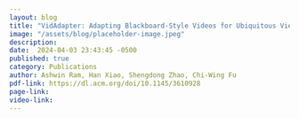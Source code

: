 ```yaml
---
layout: blog
title: "VidAdapter: Adapting Blackboard-Style Videos for Ubiquitous Viewing"
image: "/assets/blog/placeholder-image.jpeg"
description: 
date:  2024-04-03 23:43:45 -0500
published: true
category: Publications
author: Ashwin Ram, Han Xiao, Shengdong Zhao, Chi-Wing Fu
pdf-link: https://dl.acm.org/doi/10.1145/3610928
page-link: 
video-link:
---
```



